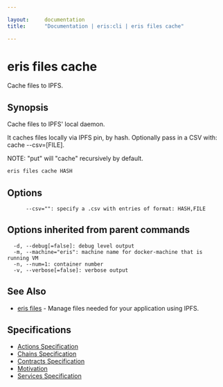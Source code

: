 ```yaml
---

layout:     documentation
title:      "Documentation | eris:cli | eris files cache"

---
```


# eris files cache

Cache files to IPFS.

## Synopsis

Cache files to IPFS' local daemon.

It caches files locally via IPFS pin, by hash.
Optionally pass in a CSV with: cache --csv=[FILE].

NOTE: "put" will "cache" recursively by default.

```bash
eris files cache HASH
```

## Options

```
      --csv="": specify a .csv with entries of format: HASH,FILE
```

## Options inherited from parent commands

```
  -d, --debug[=false]: debug level output
  -m, --machine="eris": machine name for docker-machine that is running VM
  -n, --num=1: container number
  -v, --verbose[=false]: verbose output
```

## See Also

* [eris files](https://docs.erisindustries.com/documentation/eris-cli/0.11.0/eris_files/)	 - Manage files needed for your application using IPFS.

## Specifications

* [Actions Specification](https://docs.erisindustries.com/documentation/eris-cli/0.11.0/actions_specification/)
* [Chains Specification](https://docs.erisindustries.com/documentation/eris-cli/0.11.0/chains_specification/)
* [Contracts Specification](https://docs.erisindustries.com/documentation/eris-cli/0.11.0/contracts_specification/)
* [Motivation](https://docs.erisindustries.com/documentation/eris-cli/0.11.0/motivation/)
* [Services Specification](https://docs.erisindustries.com/documentation/eris-cli/0.11.0/services_specification/)

